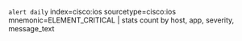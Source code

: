 ﻿```alert daily```
index=cisco:ios sourcetype=cisco:ios mnemonic=ELEMENT_CRITICAL 
| stats count by host, app, severity, message_text